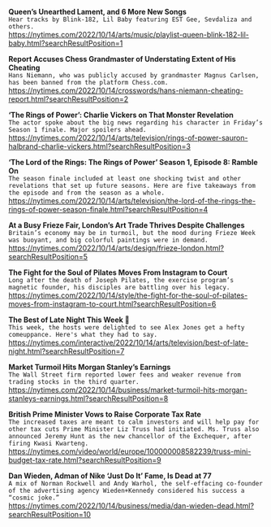 **Queen’s Unearthed Lament, and 6 More New Songs**\
`Hear tracks by Blink-182, Lil Baby featuring EST Gee, Sevdaliza and others.`\
https://nytimes.com/2022/10/14/arts/music/playlist-queen-blink-182-lil-baby.html?searchResultPosition=1

**Report Accuses Chess Grandmaster of Understating Extent of His Cheating**\
`Hans Niemann, who was publicly accused by grandmaster Magnus Carlsen, has been banned from the platform Chess.com.`\
https://nytimes.com/2022/10/14/crosswords/hans-niemann-cheating-report.html?searchResultPosition=2

**‘The Rings of Power’: Charlie Vickers on That Monster Revelation**\
`The actor spoke about the big news regarding his character in Friday’s Season 1 finale. Major spoilers ahead.`\
https://nytimes.com/2022/10/14/arts/television/rings-of-power-sauron-halbrand-charlie-vickers.html?searchResultPosition=3

**‘The Lord of the Rings: The Rings of Power’ Season 1, Episode 8: Ramble On**\
`The season finale included at least one shocking twist and other revelations that set up future seasons. Here are five takeaways from the episode and from the season as a whole.`\
https://nytimes.com/2022/10/14/arts/television/the-lord-of-the-rings-the-rings-of-power-season-finale.html?searchResultPosition=4

**At a Busy Frieze Fair, London’s Art Trade Thrives Despite Challenges**\
`Britain’s economy may be in turmoil, but the mood during Frieze Week was buoyant, and big colorful paintings were in demand.`\
https://nytimes.com/2022/10/14/arts/design/frieze-london.html?searchResultPosition=5

**The Fight for the Soul of Pilates Moves From Instagram to Court**\
`Long after the death of Joseph Pilates, the exercise program’s magnetic founder, his disciples are battling over his legacy.`\
https://nytimes.com/2022/10/14/style/the-fight-for-the-soul-of-pilates-moves-from-instagram-to-court.html?searchResultPosition=6

**The Best of Late Night This Week 🌙**\
`This week, the hosts were delighted to see Alex Jones get a hefty comeuppance. Here's what they had to say.`\
https://nytimes.com/interactive/2022/10/14/arts/television/best-of-late-night.html?searchResultPosition=7

**Market Turmoil Hits Morgan Stanley’s Earnings**\
`The Wall Street firm reported lower fees and weaker revenue from trading stocks in the third quarter.`\
https://nytimes.com/2022/10/14/business/market-turmoil-hits-morgan-stanleys-earnings.html?searchResultPosition=8

**British Prime Minister Vows to Raise Corporate Tax Rate**\
`The increased taxes are meant to calm investors and will help pay for other tax cuts Prime Minister Liz Truss had initiated. Ms. Truss also announced Jeremy Hunt as the new chancellor of the Exchequer, after firing Kwasi Kwarteng.`\
https://nytimes.com/video/world/europe/100000008582239/truss-mini-budget-tax-rate.html?searchResultPosition=9

**Dan Wieden, Adman of Nike ‘Just Do It’ Fame, Is Dead at 77**\
`A mix of Norman Rockwell and Andy Warhol, the self-effacing co-founder of the advertising agency Wieden+Kennedy considered his success a “cosmic joke.”`\
https://nytimes.com/2022/10/14/business/media/dan-wieden-dead.html?searchResultPosition=10

